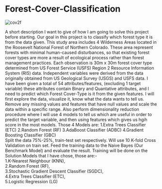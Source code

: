 # Forest-Cover-Classification

![cov2f](https://user-images.githubusercontent.com/64009514/97299143-81f00680-187a-11eb-9a4f-a6622dfb03b4.jpg)





A short description I want to give of how I am going to solve this project before starting. Our goal in this project is to classify which forest type it is from the data given.  This study area includes 4 Wilderness Areas located in the Roosevelt National Forest of Northern Colorado. These area represent forests with minimal human-caused disturbances, so that existing forest cover types are more a result of ecological process rather than forest management practices.  Each observation is 30m x 30m forest cover type determined from US Forest Service (USFS) Region 2 Resource Information System (RIS) data. Independent variables were derived from the data originally obtained from US Geological Survey (USGS) and USFS data.  I have been given a total of 54 attributes/features, (excluding 1 target variable) these attributes contain Binary and Quantative attributes, and I need to predict which Forest Cover-Type is it from the given features. 
I will first explore the data, visualize it, know what the data wants to tell us. Remove any missing values and features that have null values and scale the data within a specific range.  Also perform dimensionality reduction procedure where I will use 4 models to tell us which are useful in order to predict the target variable, and then using features which gives us hgih score in the most models.
Those 4 Models are: 
1.Extra Trees Classifier (ETC) 
2.Random Forest (RF)
3.AdaBoost Classifier (ADBC) 
4.Gradient Boosting Classifier (GBC)  
Split the data 75%-25%, train-test set respectively. Will use 10 K-fold Cross Validation on train set.  Feed the training data to the Naive Bayes (Our Benchmark Model) and evaluate the result.  Training will be done on the Solution Models that I have chose, those are:-     
1.K-Nearest Neighbour (KNN),     
2.Random Forest (RF),     
3.Stochastic Gradient Descent Classifier (SGDC),     
4.Extra Trees Classifier (ETC),    
5.Logistic Regression (LG)
